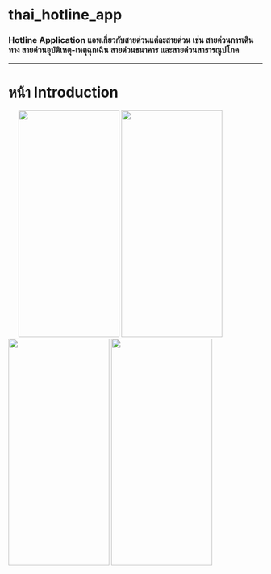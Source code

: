 # thai_hotline_app

### Hotline Application แอพเกี่ยวกับสายด่วนแต่ละสายด่วน เช่น สายด่วนการเดินทาง สายด่วนอุบัติเหตุ-เหตุฉุกเฉิน สายด่วนธนาคาร และสายด่วนสาธารณูปโภค
<hr>

# หน้า Introduction
<img src="https://github.com/user-attachments/assets/408151d6-3450-4744-8527-e4ab16046cd8" width = "200px" height = "450px" style="margin-left:20">
<img src="https://github.com/user-attachments/assets/1e2847fb-3e2c-4109-94a2-3d03519e30cc" width = "200px" height = "450px">
<img src="https://github.com/user-attachments/assets/2811e79d-6767-43f5-859b-a23be4ec7cfb" width = "200px" height = "450px">
<img src="https://github.com/user-attachments/assets/9becd574-9ff8-477e-8012-93bb4b1120fe" width = "200px" height = "450px">
